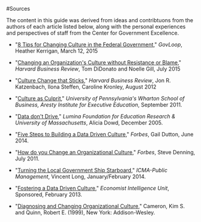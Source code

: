 #Sources

The content in this guide was derived from ideas and contribtuons from the authors of each article listed below, along with the personal experiences and perspectives of staff from the Center for Government Excellence.

* "[8 Tips for Changing Culture in the Federal Government](https://www.govloop.com/community/blog/8-tips-culture-change/)," *GovLoop*, Heather Kerrigan, March 12, 2015

* "[Changing an Organization's Culture without Resistance or Blame](https://hbr.org/2015/07/changing-an-organizations-culture-without-resistance-or-blame)," *Harvard Business Review*, Tom DiDonato and Noelle Gill, July 2015

* "[Culture Change that Sticks](https://hbr.org/2012/07/cultural-change-that-sticks)," *Harvard Business Review*, Jon R. Katzenbach, Ilona Steffen, Caroline Kronley, August 2012

* "[Culture as Culprit](http://executiveeducation.wharton.upenn.edu/thought-leadership/wharton-at-work/2011/09/four-steps-culture-change)," *University of Pennsylvania's Wharton School of Business, Aresty Institute for Executive Education*, September 2011. 

* "[Data don't Drive](https://www.luminafoundation.org/files/publications/datadontdrive2005.pdf)," *Lumina Foundation for Education Research & University of Massachusetts*, Alicia Dowd, December 2005.

* "[Five Steps to Building a Data Driven Culture](http://www.forbes.com/sites/emc/2014/06/06/5-steps-to-a-data-driven-culture/)," *Forbes*, Gail Dutton, June 2014.

* "[How do you Change an Organizational Culture](http://www.forbes.com/sites/stevedenning/2011/07/23/how-do-you-change-an-organizational-culture/)," *Forbes*, Steve Denning, July 2011.

* "[Turning the Local Government Ship Starboard](https://cms.leoncountyfl.gov/Portals/0/county_admin/Published%20Articles/PMStarboardArticleVL.pdf)," *ICMA-Public Management*, Vincent Long, January/February 2014.

* "[Fostering a Data Driven Culture](http://www.economistinsights.com/technology-innovation/analysis/fostering-data-driven-culture)," *Economist Intelligence Unit*, Sponsored, February 2013. 

* "[Diagnosing and Changing Organizational Culture](http://www.researchgate.net/file.PostFileLoader.html?id=559077c25e9d9768f68b4570&assetKey=AS%3A271750183489537%401441801700739)," Cameron, Kim S. and Quinn, Robert E. (1999), New York: Addison-Wesley.

